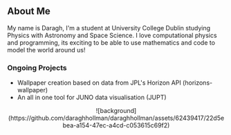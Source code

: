 ## About Me
My name is Daragh, I'm a student at University College Dublin studying Physics with Astronomy and Space Science. I love computational physics and programming, its exciting to be able to use mathematics and code to model the world around us!

### Ongoing Projects
- Wallpaper creation based on data from JPL's Horizon API (horizons-wallpaper)
- An all in one tool for JUNO data visualisation (JUPT)

<p align="center">
  ![background](https://github.com/daraghhollman/daraghhollman/assets/62439417/22d5ebea-a154-47ec-a4cd-c053615c69f2)
</p>
